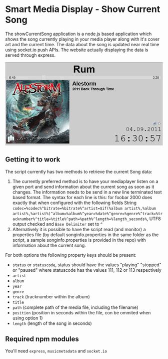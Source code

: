 Smart Media Display - Show Current Song
============================================

The showCurrentSong application is a node.js based application which shows the song currently
playing in your media player along with it's cover art and the current time.
The data about the song is updated near real time using socket.io push APIs.
The website actually displaying the data is served through express.

![Screenshot](https://github.com/FrzMe/smartdisplay-media/blob/master/Screenshot.png?raw=true "The webapp showing a playing song")

Getting it to work
-------------------------------------------
The script currently has two methods to retrieve the current Song data:

1. The currently preferred method is to have your mediaplayer listen on a given port and send information about the current song as soon as it changes.
   The information needs to be send in a new line terminated text based format. The syntax for each line is this:
   for foobar 2000 does exactly that when configured with the following fields String
   `codec=%codec%^bitrate=%bitrate%^artist=$if(%album artist%,%album artist%,%artist%)^album=%album%^year=%date%^genre=%genre%^track=%tracknumber%^title=%title%^path=%path%^length=%length_seconds%`, UTF8 output checked and `Base Delimiter` set to ^
2. Alternatively it is possible to have the script read (and monitor) a properties file (by default songinfo.properties in the same folder as the script, a sample songinfo.properties is provided in the repo) with information about the current song. 

For both options the following property keys should be present:

 * `status` or `statuscode`, status should have the values "playing" "stopped" or "paused" where statuscode has the values 111, 112 or 113 respectively
 * `artist`
 * `album`
 * `year`
 * `genre`
 * `track` (tracknumber within the album)
 * `title`
 * `path` (complete path of the media file, including the filename)
 * `position` (position in seconds within the file, con be ommited when using option 1)
 * `length` (length of the song in seconds)
 
 Required npm modules
-------------------------------------------
You'll need `express`, `musicmetadata` and `socket.io`